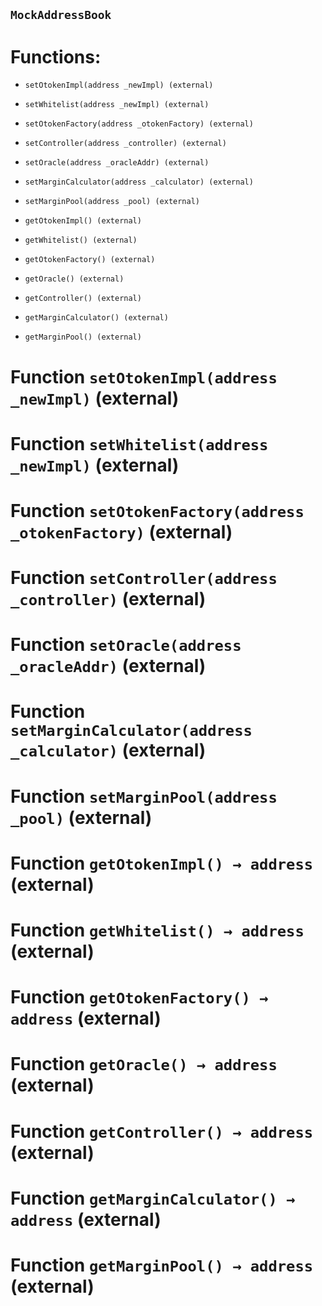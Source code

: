 ## `MockAddressBook`

# Functions:

- `setOtokenImpl(address _newImpl) (external)`

- `setWhitelist(address _newImpl) (external)`

- `setOtokenFactory(address _otokenFactory) (external)`

- `setController(address _controller) (external)`

- `setOracle(address _oracleAddr) (external)`

- `setMarginCalculator(address _calculator) (external)`

- `setMarginPool(address _pool) (external)`

- `getOtokenImpl() (external)`

- `getWhitelist() (external)`

- `getOtokenFactory() (external)`

- `getOracle() (external)`

- `getController() (external)`

- `getMarginCalculator() (external)`

- `getMarginPool() (external)`

# Function `setOtokenImpl(address _newImpl)` (external)

# Function `setWhitelist(address _newImpl)` (external)

# Function `setOtokenFactory(address _otokenFactory)` (external)

# Function `setController(address _controller)` (external)

# Function `setOracle(address _oracleAddr)` (external)

# Function `setMarginCalculator(address _calculator)` (external)

# Function `setMarginPool(address _pool)` (external)

# Function `getOtokenImpl() → address` (external)

# Function `getWhitelist() → address` (external)

# Function `getOtokenFactory() → address` (external)

# Function `getOracle() → address` (external)

# Function `getController() → address` (external)

# Function `getMarginCalculator() → address` (external)

# Function `getMarginPool() → address` (external)
